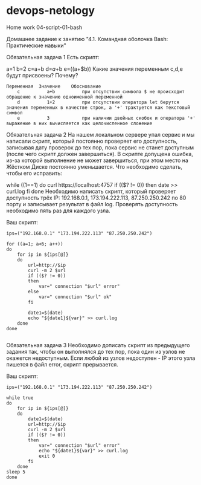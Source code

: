 # devops-netology  
Home work 04-script-01-bash  

Домашнее задание к занятию "4.1. Командная оболочка Bash: Практические навыки"    

Обязательная задача 1
Есть скрипт:

a=1
b=2
c=a+b
d=$a+$b
e=$(($a+$b))
Какие значения переменным c,d,e будут присвоены? Почему?
````
Переменная	Значение	Обоснование
    c	       a+b	        при отсутствии символа $ не происходит обращение к значению одноименной переменной
    d	       1+2     	    при отсутствии оператора let берутся значения переменных в качестве строк, а '+' трактуется как текстовый символ 
    e          3      	    при наличии двойных скобок и оператора '+' выражение в них вычисляется как целочисленное сложение 
````

Обязательная задача 2
На нашем локальном сервере упал сервис и мы написали скрипт, который постоянно проверяет его доступность, записывая дату проверок до тех пор, пока сервис не станет доступным (после чего скрипт должен завершиться). В скрипте допущена ошибка, из-за которой выполнение не может завершиться, при этом место на Жёстком Диске постоянно уменьшается. Что необходимо сделать, чтобы его исправить:

while ((1==1)
do
	curl https://localhost:4757
	if (($? != 0))
	then
		date >> curl.log
	fi
done
Необходимо написать скрипт, который проверяет доступность трёх IP: 192.168.0.1, 173.194.222.113, 87.250.250.242 по 80 порту и записывает результат в файл log. Проверять доступность необходимо пять раз для каждого узла.

Ваш скрипт:
````
ips=("192.168.0.1" "173.194.222.113" "87.250.250.242")

for ((a=1; a<6; a++))
do
    for ip in ${ips[@]}
    do
        url=http://$ip
        curl -m 2 $url
        if (($? != 0))
        then
            var=" connection "$url" error"
        else
            var=" connection "$url" ok"
        fi

        date1=$(date)
        echo "${date1}${var}" >> curl.log
    done
done


````
Обязательная задача 3
Необходимо дописать скрипт из предыдущего задания так, чтобы он выполнялся до тех пор, пока один из узлов не окажется недоступным. Если любой из узлов недоступен - IP этого узла пишется в файл error, скрипт прерывается.

Ваш скрипт:

````
ips=("192.168.0.1" "173.194.222.113" "87.250.250.242")

while true
do
    for ip in ${ips[@]}
    do
        date1=$(date)
        url=http://$ip
        curl -m 2 $url
        if (($? != 0))
        then
            var=" connection "$url" error"
            echo "${date1}${var}" >> curl.log
            exit 0
        fi
    done
sleep 5
done
````